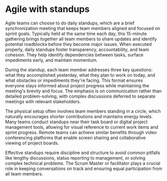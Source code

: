 # Agile with standups

Agile teams can choose to do daily standups, which are a brief synchronization meeting that keeps team members aligned and focused on sprint goals. Typically held at the same time each day, this 15-minute gathering brings together all team members to share updates and identify potential roadblocks before they become major issues. When executed properly, daily standups foster transparency, accountability, and team cohesion. They help identify dependencies between tasks, surface impediments early, and maintain momentum.

During the standup, each team member addresses three key questions: what they accomplished yesterday, what they plan to work on today, and what obstacles or impediments they're facing. This format ensures everyone stays informed about project progress while maintaining the meeting's brevity and focus. The emphasis is on communication rather than detailed problem-solving, with complex discussions deferred to separate meetings with relevant stakeholders.

The physical setup often involves team members standing in a circle, which naturally encourages shorter contributions and maintains energy levels. Many teams conduct standups near their task board or digital project management tools, allowing for visual reference to current work items and sprint progress. Remote teams can achieve similar benefits through video conferencing platforms that enable screen sharing and collaborative viewing of project boards.

Effective standups require discipline and structure to avoid common pitfalls like lengthy discussions, status reporting to management, or solving complex technical problems. The Scrum Master or facilitator plays a crucial role in keeping conversations on track and ensuring equal participation from all team members.
